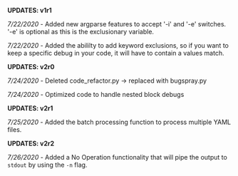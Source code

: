 
__UPDATES: v1r1__

_7/22/2020_ - Added new argparse features to accept '-i' and '-e' switches. '-e' is optional as this is the exclusionary variable.

_7/22/2020_ - Added the abililty to add keyword exclusions, so if you want to keep a specific debug in your code, it will have to contain a values match.

__UPDATES: v2r0__

_7/24/2020_ - Deleted code_refactor.py -> replaced with bugspray.py

_7/24/2020_ - Optimized code to handle nested block debugs

__UPDATES: v2r1__

_7/25/2020_ - Added the batch processing function to process multiple YAML files.

__UPDATES: v2r2__

_7/26/2020_ - Added a No Operation functionality that will pipe the output to `stdout` by using the `-n` flag.

